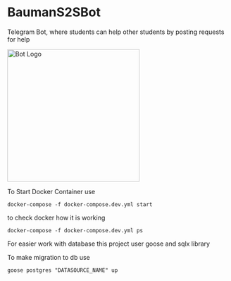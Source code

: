 # BaumanS2SBot

Telegram Bot, where students can help other students by posting requests for help

<img alt="Bot Logo" src="https://github.com/MMacardi/BaumanS2SBot/assets/61706774/99b67728-f346-413b-9b32-2dc6ecc6fb49.png" width="300" height="300" />

To Start Docker Container use 

`docker-compose -f docker-compose.dev.yml start`

to check docker how it is working 

`docker-compose -f docker-compose.dev.yml ps`

For easier work with database this project user goose and sqlx library

To make migration to db use 

`goose postgres "DATASOURCE_NAME" up`

